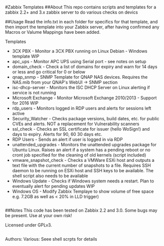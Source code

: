 #Zabbix Templates
##About
This repo contains scripts and templates for a zabbix 2.2+ and 3.x zabbix server to do various checks on devics

##Usage
Read the info.txt in each folder for specifics for that template, and then import the template into your Zabbix server, after having confirmed any Macros or Valume Mappings have been added.

Templates

* 3CX PBX               - Monitor a 3CX PBX running on Linux Debian - Windows template WIP
* apc_ups		- Monitor APC UPS using Serial port - see notes on setup
* domain_check          - Check a list of domains for expiry and warn for 14 days or less and go critical for 0 or below
* qnap_snmp             - SNMP Template for QNAP NAS devices. Requires the NAS.mib from your QNAP's WebUI -> SNMP section
* isc-dhcp-server       - Monitors the ISC DHCP Server on Linux alerting if service is not running
* Microsoft Exchange	- Monitor Microsoft Exchange 2010/2013 - Support for 2016 WIP
* rdp_users             - Monitors logged in RDP users and alerts for sessions left active
* Security_Watcher      - Checks package versions, build dates, etc. for public CVEs and alerts. NOT a replacement for Vulnerability scanners
* ssl_check             - Checks an SSL certificate for issuer (hello WoSign!) and days to expiry. Alerts for 90, 60 30 days etc.
* RDP Users		- Sends an alert if user is logged in via RDP
* unattended_upgrades   - Monitors the unattended upgrades package for Ubuntu Linux. Raises an alert if a system has a pending reboot or no cront job specified for the cleaning of old kernels (script included)
* vmware_snapshot_check - Checks a VMWare ESXi host and outputs a text file with the current number of snapshots to a file. Requires SSH daemon to be running on ESXi host and SSH keys to be available. The shell script also needs to be available
* Windows Update	- Checks if Windows system needs a restart. Plan to eventually alert for pending updates WIP
* Windows OS		- Modify Zabbix Templaye to show volume of free space e.g. 7.2GB as well as < 20% in LLD trigger)

```
```

##Notes
This code has been tested on Zabbix 2.2 and 3.0. Some bugs may be present. Use at your own risk!

Licensed under GPLv3.

##
Authors: Various: Seee shell scrpts for details
